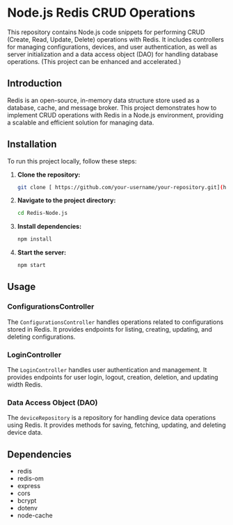 # Node.js Redis CRUD Operations

This repository contains Node.js code snippets for performing CRUD (Create, Read, Update, Delete) operations with Redis. It includes controllers for managing configurations, devices, and user authentication, as well as server initialization and a data access object (DAO) for handling database operations.
(This project can be enhanced and accelerated.)

## Introduction

Redis is an open-source, in-memory data structure store used as a database, cache, and message broker. This project demonstrates how to implement CRUD operations with Redis in a Node.js environment, providing a scalable and efficient solution for managing data.

## Installation

To run this project locally, follow these steps:

1. **Clone the repository:**

    ```bash
    git clone [ https://github.com/your-username/your-repository.git](https://github.com/Tamayerd/Redis-Node.js.git)
    ```

2. **Navigate to the project directory:**

    ```bash
    cd Redis-Node.js
    ```

3. **Install dependencies:**

    ```bash
    npm install
    ```

4. **Start the server:**

    ```bash
    npm start
    ```

## Usage

### ConfigurationsController

The `ConfigurationsController` handles operations related to configurations stored in Redis. It provides endpoints for listing, creating, updating, and deleting configurations.


### LoginController

The `LoginController` handles user authentication and management. It provides endpoints for user login, logout, creation, deletion, and updating width Redis.


### Data Access Object (DAO)

The `deviceRepository` is a repository for handling device data operations using Redis. It provides methods for saving, fetching, updating, and deleting device data.

## Dependencies

- redis
- redis-om
- express
- cors
- bcrypt
- dotenv
- node-cache

